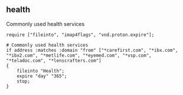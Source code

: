 ## health

 Commonly used health services

~~~sieve
require ["fileinto", "imap4flags", "vnd.proton.expire"];

# Commonly used health services
if address :matches :domain "from" ["*carefirst.com", "*ibx.com", "*ibx2.com", "*metlife.com", "*eyemed.com", "*vsp.com", "*teladoc.com", "*lenscrafters.com"]
{
    fileinto "Health";
    expire "day" "365";
    stop; 
}
~~~
